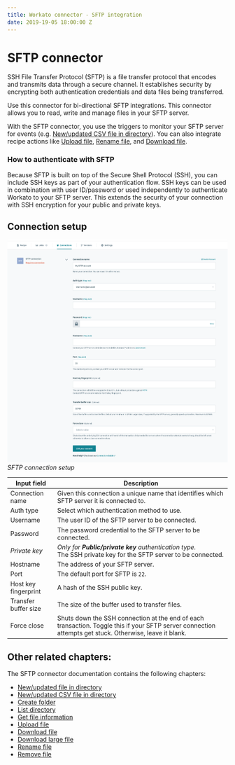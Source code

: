 ```yaml
---
title: Workato connector - SFTP integration
date: 2019-19-05 18:00:00 Z
---
```


# SFTP connector

SSH File Transfer Protocol (SFTP) is a file transfer protocol that encodes and transmits data through a secure channel. It establishes security by encrypting both authentication credentials and data files being transferred.

Use this connector for bi-directional SFTP integrations. This connector allows you to read, write and manage files in your SFTP server.

With the SFTP connector, you use the triggers to monitor your SFTP server for events (e.g. [New/updated CSV file in directory](/connectors/sftp/updated-csv-trigger.md)). You can also integrate recipe actions like [Upload file](/conectors/sftp/upload-file-action.md), [Rename file](/connector/sftp/rename-file-action.md), and [Download file](/connectors/sftp/download-file-action.md).

### How to authenticate with SFTP

Because SFTP is built on top of the Secure Shell Protocol (SSH), you can include SSH keys as part of your authentication flow. SSH keys can be used in combination with user ID/password or used independently to authenticate Workato to your SFTP server. This extends the security of your connection with SSH encryption for your public and private keys.

## Connection setup

![Connection setup](/assets/images/connectors/sftp/sftp-connection-setup.png)
*SFTP connection setup*

| Input field     | Description |
| --------------- | ----------- |
| Connection name |  Given this connection a unique name that identifies which SFTP server it is connected to. |
| Auth type       | Select which authentication method to use. |
| Username        | The user ID of the SFTP server to be connected. |
| Password        | The password credential to the SFTP server to be connected. |
| *Private key*   | _Only for **Public/private key** authentication type._<br>The SSH private key for the SFTP server to be connected. |
| Hostname        | The address of your SFTP server. |
| Port            | The default port for SFTP is `22`. |
| Host key fingerprint | A hash of the SSH public key. |
| Transfer buffer size | The size of the buffer used to transfer files. |
| Force close     | Shuts down the SSH connection at the end of each transaction. Toggle this if your SFTP server connection attempts get stuck. Otherwise, leave it blank. |

## Other related chapters:

The SFTP connector documentation contains the following chapters:
- [New/updated file in directory](/connectors/sftp/updated-file-trigger.md)
- [New/updated CSV file in directory](/connectors/sftp/updated-csv-trigger.md)
- [Create folder](/connectors/sftp/create-folder-action.md)
- [List directory](/connectors/sftp/list-directory-action.md)
- [Get file information](/connectors/sftp/get-file-information-action.md)
- [Upload file](/connectors/sftp/upload-file-action.md)
- [Download file](/connectors/sftp/download-file-action.md)
- [Download large file](/connectors/sftp/download-large-file-action.md)
- [Rename file](/connectors/sftp/rename-file-action.md)
- [Remove file](/connectors/sftp/remove-file-action.md)
